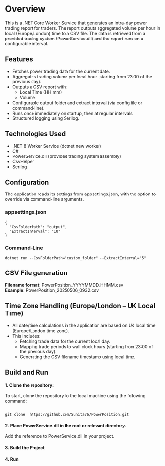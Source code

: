 # Overview
This is a .NET Core Worker Service that generates an intra-day power trading report for traders. The report outputs aggregated volume per hour in local (Europe/London) time to a CSV file. The data is retrieved from a provided trading system (PowerService.dll) and the report runs on a configurable interval.
  
## Features
- Fetches power trading data for the current date.    
- Aggregates trading volume per local hour (starting from 23:00 of the previous day).    
- Outputs a CSV report with:
  - Local Time (HH:mm)
  - Volume     
- Configurable output folder and extract interval (via config file or command-line).  
- Runs once immediately on startup, then at regular intervals. 
- Structured logging using Serilog.  

## Technologies Used
- .NET 8 Worker Service (dotnet new worker)  
- C#  
- PowerService.dll (provided trading system assembly)  
- CsvHelper  
- Serilog

## Configuration  
The application reads its settings from appsettings.json, with the option to override via command-line arguments.  
### appsettings.json
``` 
{
  "CsvFolderPath": "output",
  "ExtractInterval": "10"
}
```
### Command-Line  
```
dotnet run --CsvFolderPath="custom_folder" --ExtractInterval="5"
```
## CSV File generation  
**Filename format**: PowerPosition_YYYYMMDD_HHMM.csv  
**Example**: PowerPosition_20250506_0932.csv  
## Time Zone Handling (Europe/London – UK Local Time)  
- All date/time calculations in the application are based on UK local time (Europe/London time zone).  
- This includes:  
  - Fetching trade data for the current local day.  
  - Mapping trade periods to wall clock hours (starting from 23:00 of the previous day).  
  - Generating the CSV filename timestamp using local time.

## Build and Run 

#### 1. Clone the repository:    

To start, clone the repository to the local machine using the following command:   

```   

git clone  https://github.com/Sunita76/PowerPosition.git 

``` 
#### 2. Place PowerService.dll in the root or relevant directory.  
Add the reference to PowerService.dll in your project.

#### 3. Build the Project  

#### 4. Run 
